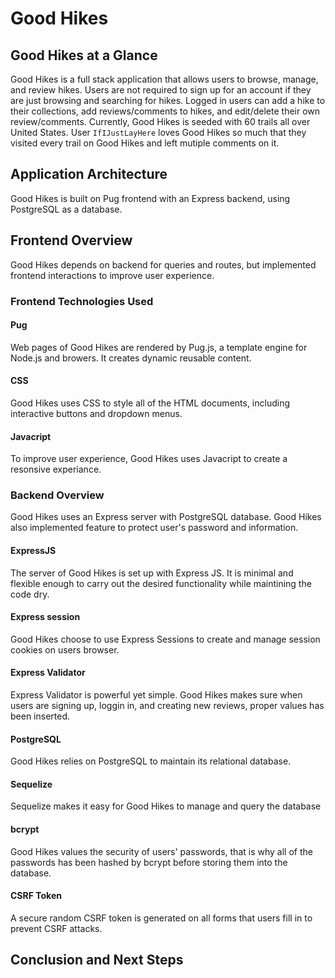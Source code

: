 # Good Hikes

## Good Hikes at a Glance

Good Hikes is a full stack application that allows users to browse, manage, and review hikes. Users are not required to sign up for an account if they are just browsing and searching for hikes. Logged in users can add a hike to their collections, add reviews/comments to hikes, and edit/delete their own review/comments. Currently, Good Hikes is seeded with 60 trails all over United States. User `IfIJustLayHere` loves Good Hikes so much that they visited every trail on Good Hikes and left mutiple comments on it.

## Application Architecture

Good Hikes is built on Pug frontend with an Express backend, using PostgreSQL as a database.

## Frontend Overview

Good Hikes depends on backend for queries and routes, but implemented frontend interactions to improve user experience.

### Frontend Technologies Used

#### Pug

Web pages of Good Hikes are rendered by Pug.js, a template engine for Node.js and browers. It creates dynamic reusable content.

#### CSS

Good Hikes uses CSS to style all of the HTML documents, including interactive buttons and dropdown menus.

#### Javacript

To improve user experience, Good Hikes uses Javacript to create a resonsive experiance.

### Backend Overview

Good Hikes uses an Express server with PostgreSQL database. Good Hikes also implemented feature to protect user's password and information.

#### ExpressJS

The server of Good Hikes is set up with Express JS. It is minimal and flexible enough to carry out the desired functionality while maintining the code dry.

#### Express session

Good Hikes choose to use Express Sessions to create and manage session cookies on users browser.

#### Express Validator

Express Validator is powerful yet simple. Good Hikes makes sure when users are signing up, loggin in, and creating new reviews, proper values has been inserted.

#### PostgreSQL

Good Hikes relies on PostgreSQL to maintain its relational database.

#### Sequelize

Sequelize makes it easy for Good Hikes to manage and query the database

#### bcrypt

Good Hikes values the security of users' passwords, that is why all of the passwords has been hashed by bcrypt before storing them into the database.

#### CSRF Token

A secure random CSRF token is generated on all forms that users fill in to prevent CSRF attacks.

## Conclusion and Next Steps
